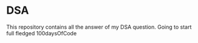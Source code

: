 # DSA
This repository contains all the answer of my DSA question.
Going to start full fledged 100daysOfCode
